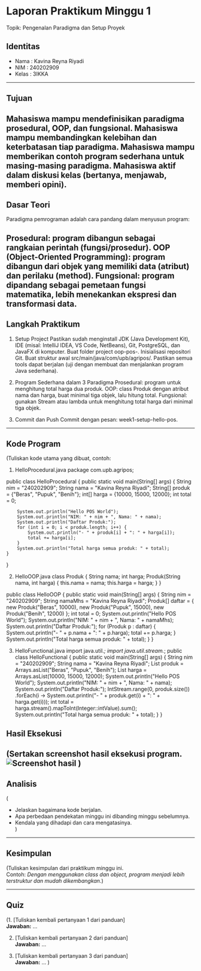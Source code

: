 # Laporan Praktikum Minggu 1
Topik: Pengenalan Paradigma dan Setup Proyek

## Identitas
- Nama  : Kavina Reyna Riyadi
- NIM   : 240202909
- Kelas : 3IKKA

---

## Tujuan
Mahasiswa mampu mendefinisikan paradigma prosedural, OOP, dan fungsional.
Mahasiswa mampu membandingkan kelebihan dan keterbatasan tiap paradigma.
Mahasiswa mampu memberikan contoh program sederhana untuk masing-masing paradigma.
Mahasiswa aktif dalam diskusi kelas (bertanya, menjawab, memberi opini).
---

## Dasar Teori
Paradigma pemrograman adalah cara pandang dalam menyusun program:

Prosedural: program dibangun sebagai rangkaian perintah (fungsi/prosedur).
OOP (Object-Oriented Programming): program dibangun dari objek yang memiliki data (atribut) dan perilaku (method).
Fungsional: program dipandang sebagai pemetaan fungsi matematika, lebih menekankan ekspresi dan transformasi data.
---

## Langkah Praktikum
1. Setup Project
Pastikan sudah menginstall JDK (Java Development Kit), IDE (misal: IntelliJ IDEA, VS Code, NetBeans), Git, PostgreSQL, dan JavaFX di komputer.
Buat folder project oop-pos-<nim>.
Inisialisasi repositori Git.
Buat struktur awal src/main/java/com/upb/agripos/.
Pastikan semua tools dapat berjalan (uji dengan membuat dan menjalankan program Java sederhana).

2. Program Sederhana dalam 3 Paradigma
Prosedural: program untuk menghitung total harga dua produk.
OOP: class Produk dengan atribut nama dan harga, buat minimal tiga objek, lalu hitung total.
Fungsional: gunakan Stream atau lambda untuk menghitung total harga dari minimal tiga objek.

3. Commit dan Push
Commit dengan pesan: week1-setup-hello-pos.


---

## Kode Program
(Tuliskan kode utama yang dibuat, contoh:  

1. HelloProcedural.java
package com.upb.agripos;

public class HelloProcedural {
    public static void main(String[] args) {
        String nim = "240202909";
        String nama = "Kavina Reyna Riyadi";
        String[] produk = {"Beras", "Pupuk", "Benih"};
        int[] harga = {10000, 15000, 12000};
        int total = 0;

        System.out.println("Hello POS World");
        System.out.println("NIM: " + nim + ", Nama: " + nama);
        System.out.println("Daftar Produk:");
        for (int i = 0; i < produk.length; i++) {
            System.out.println("- " + produk[i] + ": " + harga[i]);
            total += harga[i];
        }
        System.out.println("Total harga semua produk: " + total);
    }
}

2. HelloOOP.java
class Produk {
    String nama;
    int harga;
    Produk(String nama, int harga) {
        this.nama = nama;
        this.harga = harga;
    }
}

public class HelloOOP {
    public static void main(String[] args) {
        String nim = "240202909";
        String namaMhs = "Kavina Reyna Riyadi";
        Produk[] daftar = {
                new Produk("Beras", 10000),
                new Produk("Pupuk", 15000),
                new Produk("Benih", 12000)
        };
        int total = 0;
        System.out.println("Hello POS World");
        System.out.println("NIM: " + nim + ", Nama: " + namaMhs);
        System.out.println("Daftar Produk:");
        for (Produk p : daftar) {
            System.out.println("- " + p.nama + ": " + p.harga);
            total += p.harga;
        }
        System.out.println("Total harga semua produk: " + total);
    }
}

3. HelloFunctional.java
import java.util.*;
import java.util.stream.*;
public class HelloFunctional {
    public static void main(String[] args) {
        String nim = "240202909";
        String nama = "Kavina Reyna Riyadi";
        List<String> produk = Arrays.asList("Beras", "Pupuk", "Benih");
        List<Integer> harga = Arrays.asList(10000, 15000, 12000);
        System.out.println("Hello POS World");
        System.out.println("NIM: " + nim + ", Nama: " + nama);
        System.out.println("Daftar Produk:");
        IntStream.range(0, produk.size())
                .forEach(i -> System.out.println("- " + produk.get(i) + ": " + harga.get(i)));
        int total = harga.stream().mapToInt(Integer::intValue).sum();
        System.out.println("Total harga semua produk: " + total);
    }
}

## Hasil Eksekusi
(Sertakan screenshot hasil eksekusi program.  
![Screenshot hasil](screenshots/hasil.png)
)
---

## Analisis
(
- Jelaskan bagaimana kode berjalan.  
- Apa perbedaan pendekatan minggu ini dibanding minggu sebelumnya.  
- Kendala yang dihadapi dan cara mengatasinya.  
)
---

## Kesimpulan
(Tuliskan kesimpulan dari praktikum minggu ini.  
Contoh: *Dengan menggunakan class dan object, program menjadi lebih terstruktur dan mudah dikembangkan.*)

---

## Quiz
(1. [Tuliskan kembali pertanyaan 1 dari panduan]  
   **Jawaban:** …  

2. [Tuliskan kembali pertanyaan 2 dari panduan]  
   **Jawaban:** …  

3. [Tuliskan kembali pertanyaan 3 dari panduan]  
   **Jawaban:** …  )
